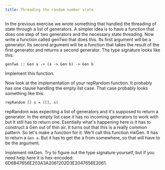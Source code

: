 ```yaml
---
title: Threading the random number state
---
```


In the previous exercise we wrote something that handled the threading of state
through a list of generators.  A simpler idea is to have a function that does
one step of two generators and the necessary state threading.  Now write a
function called genTwo that does this.  Its first argument will be a
generator.  Its second argument will be a function that takes the result of
the first generator and returns a second generator.  The type signature looks
like this:

    genTwo :: Gen a -> (a -> Gen b) -> Gen b

Implement this function.

Now look at the implementation of your repRandom function.  It probably has one
clause handling the empty list case.  That case probably looks something like this:

    repRandom [] s = ([], s)

repRandom was expecting a list of generators and it's supposed to return a
generator. In the empty list case it has no incoming generators to work with but
it still has to return one. Esentially what's happening here is it has to
construct a Gen out of thin air. It turns out that this is a really common
pattern. So let's make a function for it. We'll call this function mkGen. It has
to return a `Gen a`. But it has to get the a from somewhere, so that will have
to be the argument.

Implement mkGen. Try to figure out the type signature yourself, but if you need
help here it is hex-encoded: 6D6B47656E203A3A2061202D3E2047656E2061.
